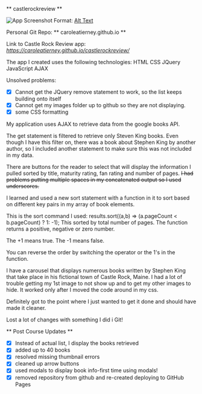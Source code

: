 ** castlerockreview **

![App Screenshot](https://i.imgur.com/Ei6Mm7Y.jpg)
Format: [Alt Text](url)

Personal Git Repo:  ** caroleatierney.github.io **

Link to Castle Rock Review app:  *https://caroleatierney.github.io/castlerockreview/*

The app I created uses the following technologies:
  HTML
  CSS
  JQuery
  JavaScript
  AJAX

  Unsolved problems:
  - [x] Cannot get the JQuery remove statement to work, so the list keeps building onto itself
  - [x] Cannot get my images folder up to github so they are not displaying.
  - [x] some CSS formatting

My application uses AJAX to retrieve data from the google books API.  

The get statement is filtered to retrieve only Steven King books. Even though I have this filter on, there was a book about Stephen King by another author, so I included another statement to make sure this was not included in my data.

There are buttons for the reader to select that will display the information I pulled sorted by title, maturity rating, fan rating  and number of pages. ~~I had problems putting multiple spaces in my concatenated output so I used underscores.~~

I learned and used a new sort statement with a function in it to sort based on different key pairs in my array of book elements.

This is the sort command I used:
results.sort((a,b) =>
(a.pageCount < b.pageCount) ? 1: -1);
This sorted by total number of pages.  The function returns a positive, negative or zero number.

The +1 means true.
The -1 means false.

You can reverse the order by switching the operator or the 1's in the function.

I have a carousel that displays numerous books written by Stephen King that take place in his fictional town of Castle Rock, Maine.  I had a lot of trouble getting my 1st image to not show up and to get my other images to hide.  It worked only after I moved the code around in my css.

Definitely got to the point where I just wanted to get it done and should have made it cleaner.

Lost a lot of changes with something I did i Git!

** Post Course Updates **
- [x] Instead of actual list, I display the books retrieved
- [x] added up to 40 books
- [x] resolved missing thumbnail errors
- [x] cleaned up arrow buttons
- [x] used modals to display book info-first time using modals!
- [x] removed repository from github and re-created deploying to GitHub Pages

